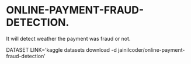 # ONLINE-PAYMENT-FRAUD-DETECTION.
It will detect weather the payment was fraud or not. 

DATASET LINK='kaggle datasets download -d jainilcoder/online-payment-fraud-detection'
